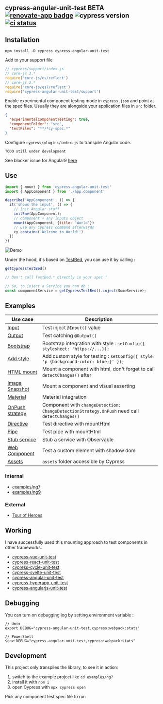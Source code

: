## cypress-angular-unit-test BETA [![renovate-app badge][renovate-badge]][renovate-app] ![cypress version](https://img.shields.io/badge/cypress-5.3.0-brightgreen) [![ci status][ci image]][ci url]

## Installation

```shell
npm install -D cypress cypress-angular-unit-test
```

Add to your support file

```js
// cypress/support/index.js
// core-js 3.*
require('core-js/es/reflect')
// core-js 2.*
require('core-js/es7/reflect')
require('cypress-angular-unit-test/support')
```

Enable experimental component testing mode in `cypress.json` and point at the spec files. Usually they are alongside your application files in `src` folder.

```json
{
  "experimentalComponentTesting": true,
  "componentFolder": "src",
  "testFiles": "**/*cy-spec.*"
}
```

Configure `cypress/plugins/index.js` to transpile Angular code.

```
TODO still under development
```

See blocker issue for Angular9 [here](https://github.com/bahmutov/ng9-tour-of-heroes/issues/1)

## Use

```js
import { mount } from 'cypress-angular-unit-test'
import { AppComponent } from './app.component'

describe('AppComponent', () => {
  it('shows the input', () => {
    // Init Angular stuff
    initEnv(AppComponent);
    // component + any inputs object
    mount(AppComponent, {title: 'World'})
    // use any Cypress command afterwards
    cy.contains('Welcome to World!')
  })
})
```

![Demo](images/demo.gif)

Under the hood, it's based on [TestBed](https://angular.io/api/core/testing/TestBed), you can use it by calling :

```js
getCypressTestBed()

// Don't call TestBed.* directly in your spec !

// So, to inject a Service you can do :
const componentService = getCypressTestBed().inject(SomeService);
```

## Examples

Use case | Description
--- | ---
[Input](examples/ng9/src/app/input) | Test inject `@Input()` value
[Output](examples/ng9/src/app/output-subscribe) | Test catching `@Output()`
[Bootstrap](examples/ng9/src/app/bootstrap-button) | Bootstrap integration with style : `setConfig({ stylesheet: 'https://...});`
[Add style](examples/ng9/src/app/add-style) | Add custom style for testing : `setConfig({ style: 'p {background-color: blue;}' });`
[HTML mount](examples/ng9/src/app/html-mount) | Mount a component with html, don't forget to call `detectChanges()` after
[Image Snapshot](examples/ng9/src/app/image-snapshot) | Mount a component and visual asserting
[Material](examples/ng9/src/app/material-button) | Material integration
[OnPush strategy](examples/ng9/src/app/on-push-strat) | Component with `changeDetection: ChangeDetectionStrategy.OnPush` need call `detectChanges()`
[Directive](examples/ng9/src/app/directives/highlight) | Test directive with mountHtml
[Pipe](examples/ng9/src/app/pipes/capitalize) | Test pipe with mountHtml
[Stub service](examples/ng9/src/app/service-stub) | Stub a service with Observable
[Web Component](examples/ng9/src/app/use-custom-element) | Test a custom element with shadow dom
[Assets](examples/ng9/src/app/assets-image) | `assets` folder accessible by Cypress

### Internal

- [examples/ng7](examples/ng7)
- [examples/ng9](examples/ng9)

### External

- [Tour of Heroes](https://github.com/bahmutov/ng9-tour-of-heroes)

## Working

I have successfully used this mounting approach to test components in other frameworks.

* [cypress-vue-unit-test](https://github.com/bahmutov/cypress-vue-unit-test)
* [cypress-react-unit-test](https://github.com/bahmutov/cypress-react-unit-test)
* [cypress-cycle-unit-test](https://github.com/bahmutov/cypress-cycle-unit-test)
* [cypress-svelte-unit-test](https://github.com/bahmutov/cypress-svelte-unit-test)
* [cypress-angular-unit-test](https://github.com/bahmutov/cypress-angular-unit-test)
* [cypress-hyperapp-unit-test](https://github.com/bahmutov/cypress-hyperapp-unit-test)
* [cypress-angularjs-unit-test](https://github.com/bahmutov/cypress-angularjs-unit-test)

## Debugging

You can turn on debugging log by setting environment variable :

```
// Unix
export DEBUG="cypress-angular-unit-test,cypress:webpack:stats"

// PowerShell
$env:DEBUG="cypress-angular-unit-test,cypress:webpack:stats"
```

## Development

This project only transpiles the library, to see it in action:

1. switch to the example project like `cd examples/ng7`
2. install it with `npm i`
3. open Cypress with `npx cypress open`

Pick any component test spec file to run

[renovate-badge]: https://img.shields.io/badge/renovate-app-blue.svg
[renovate-app]: https://renovateapp.com/
[ci image]: https://github.com/bahmutov/cypress-angular-unit-test/workflows/ci/badge.svg?branch=master
[ci url]: https://github.com/bahmutov/cypress-angular-unit-test/actions
